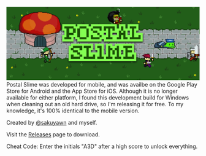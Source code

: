 ![banner](postal_slime.png)
Postal Slime was developed for mobile, and was availbe on the Google Play Store for Android and the App Store for iOS. Although it is no longer available for either platform, I found this development build for Windows when cleaning out an old hard drive, so I'm releasing it for free. To my knowledge, it's 100% identical to the mobile version.

Created by [@sakuyawn](https://twitter.com/sakuyawn) and myself.

Visit the [Releases](https://github.com/kennedy0/PostalSlime/releases/latest) page to download.

Cheat Code: Enter the initials "A3D" after a high score to unlock everything.
